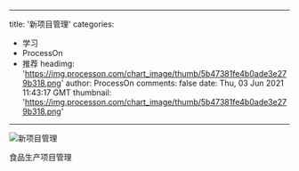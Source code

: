
---
title: '新项目管理'
categories: 
 - 学习
 - ProcessOn
 - 推荐
headimg: 'https://img.processon.com/chart_image/thumb/5b47381fe4b0ade3e279b318.png'
author: ProcessOn
comments: false
date: Thu, 03 Jun 2021 11:43:17 GMT
thumbnail: 'https://img.processon.com/chart_image/thumb/5b47381fe4b0ade3e279b318.png'
---

<div>   
<img class="thumb" alt="新项目管理" src="https://img.processon.com/chart_image/thumb/5b47381fe4b0ade3e279b318.png" referrerpolicy="no-referrer">
<p>食品生产项目管理</p>  
</div>
            